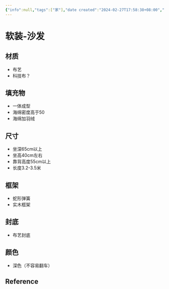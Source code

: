 ```yaml
---
{"info":null,"tags":["家"],"date created":"2024-02-27T17:58:38+08:00","date modified":"2024-04-16T16:39:44+08:00","dg-publish":true,"permalink":"/card/软装-沙发/","dgPassFrontmatter":true,"noteIcon":"2","created":"2024-02-27T17:58:38+08:00","updated":"2024-04-16T16:39:44+08:00"}
---
```



# 软装-沙发

## 材质

- 布艺
- 科技布？

## 填充物

- 一体成型
- 海绵密度高于50
- 海绵加羽绒

## 尺寸

- 坐深65cm以上
- 坐高40cm左右
- 靠背高度55cm以上
- 长度3.2-3.5米

## 框架

- 蛇形弹簧
- 实木框架

## 封底

- 布艺封底

## 颜色

- 深色（不容易翻车）

## Reference
